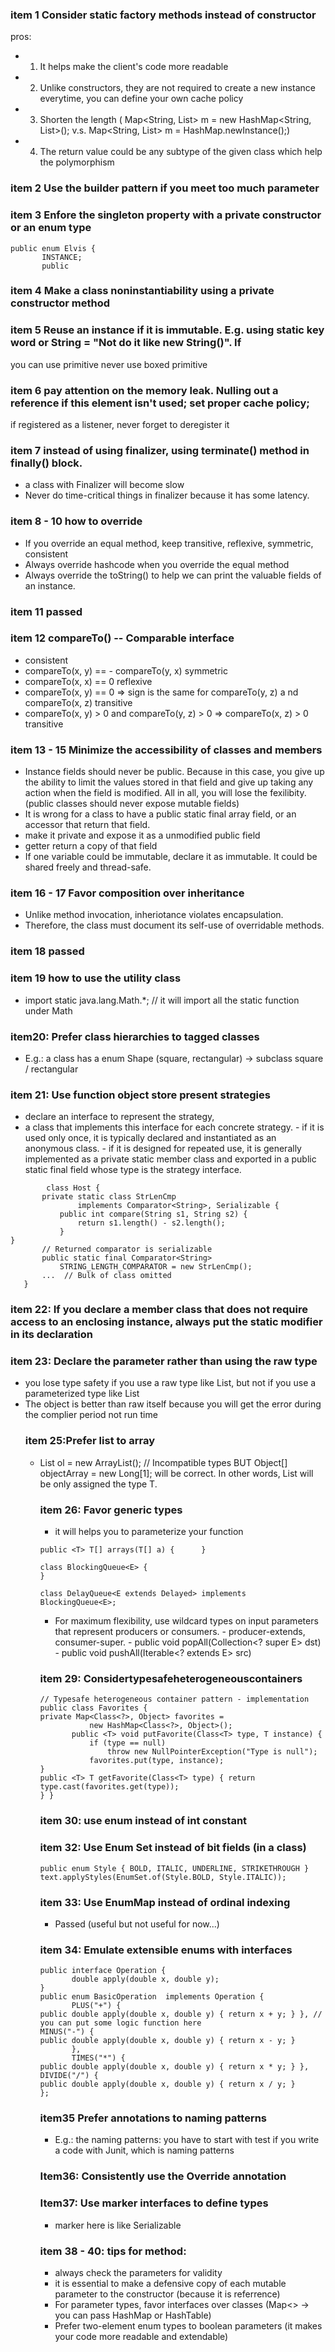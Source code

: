 ### item 1 Consider static factory methods instead of constructor
pros: 
- 1. It helps make the client's code more readable 
- 2. Unlike constructors, they are not required to create a new instance 
everytime, you can define your own cache policy 
- 3. Shorten the length ( Map<String, List<String>> m = new HashMap<String, List<String>>();
v.s. Map<String, List<String>> m = HashMap.newInstance();) 
- 4. The return value could be any subtype of the given class which help the polymorphism

### item 2 Use the builder pattern if you meet too much parameter

### item 3 Enfore the singleton property with a private constructor or an enum type 

```
public enum Elvis {
       INSTANCE;
       public
```

### item 4 Make a class noninstantiability using a private constructor method

### item 5 Reuse an instance if it is immutable. E.g. using static key word or String = "Not do it like new String()". If
you can use primitive never use boxed primitive

### item 6 pay attention on the memory leak. Nulling out a reference if this element isn't used; set proper cache policy;
if registered as a listener, never forget to deregister it

### item 7 instead of using finalizer, using terminate() method in finally() block. 

- a class with Finalizer will become slow
- Never do time-critical things in finalizer because it has some latency.

### item 8 - 10 how to override

- If you override an equal method, keep transitive, reflexive, symmetric, consistent
- Always override hashcode when you override the equal method
- Always override the toString() to help we can print the valuable fields of an instance.

### item 11 passed

### item 12 compareTo() -- Comparable interface

- consistent
- compareTo(x, y) == - compareTo(y, x) symmetric
- compareTo(x, x) == 0 reflexive
- compareTo(x, y) == 0 => sign is the same for compareTo(y, z) a 
nd compareTo(x, z) transitive
- compareTo(x, y) > 0 and compareTo(y, z) > 0 => compareTo(x, z) > 0 transitive

### item 13 - 15 Minimize the accessibility of classes and members

- Instance fields should never be public. Because in this case, you give up the ability to limit the values stored in that field and give up taking any action when the field is modified. All in all, you will lose the fexilibity. (public classes should never expose mutable fields)
- It is wrong for a class to have a public static final array field, or an accessor that return that field.
 - make it private and expose it as a unmodified public field
 - getter return a copy of that field
- If one variable could be immutable, declare it as immutable. It could be shared freely and thread-safe.

### item 16 - 17 Favor composition over inheritance

- Unlike method invocation, inheriotance violates encapsulation.
- Therefore, the class must document its self-use of overridable methods.

### item 18 passed

### item 19 how to use the utility class 

- import static java.lang.Math.*; // it will import all the static function under Math

### item20: Prefer class hierarchies to tagged classes

- E.g.: a class has a enum Shape (square, rectangular) -> subclass square / rectangular

### item 21: Use function object store present strategies

- declare an interface to represent the strategy, 
- a class that implements this interface for each concrete strategy. 
       - if it is used only once, it is typically declared and instantiated as an anonymous class. 
       - if it is designed for repeated use, it is generally implemented as a private static member class and exported in a public static final field whose type is the strategy interface.
       
```
        class Host {
       private static class StrLenCmp
               implements Comparator<String>, Serializable {
           public int compare(String s1, String s2) {
               return s1.length() - s2.length();
           }
}
       // Returned comparator is serializable
       public static final Comparator<String>
           STRING_LENGTH_COMPARATOR = new StrLenCmp();
       ...  // Bulk of class omitted
   }
   ```
       
### item 22: If you declare a member class that does not require access to an enclosing instance, always put the static modifier in its declaration

### item 23: Declare the parameter rather than using the raw type

- you lose type safety if you use a raw type like List, but not if you use a parameterized type like List<Object>
- The object is better than raw itself because you will get the error during the complier period not run time

### item 25:Prefer list to array

- List<Object> ol = new ArrayList<Long>(); // Incompatible types BUT Object[] objectArray = new Long[1]; will be correct. In other words, List<T> will be only assigned the type T.
  
### item 26: Favor generic types
- it will helps you to parameterize your function

```
public <T> T[] arrays(T[] a) {      }

class BlockingQueue<E> {
}

class DelayQueue<E extends Delayed> implements BlockingQueue<E>;

```

- For maximum flexibility, use wildcard types on input parameters that represent producers or consumers. 
       - producer-extends, consumer-super.
       - public void popAll(Collection<? super E> dst)
       - public void pushAll(Iterable<? extends E> src)
     
     
     
### item 29: Considertypesafeheterogeneouscontainers

```
// Typesafe heterogeneous container pattern - implementation
public class Favorites {
private Map<Class<?>, Object> favorites =
           new HashMap<Class<?>, Object>();
       public <T> void putFavorite(Class<T> type, T instance) {
           if (type == null)
               throw new NullPointerException("Type is null");
           favorites.put(type, instance);
}
public <T> T getFavorite(Class<T> type) { return type.cast(favorites.get(type));
} }

```

### item 30: use enum instead of int constant

### item 32: Use Enum Set instead of bit fields (in a class)

```
public enum Style { BOLD, ITALIC, UNDERLINE, STRIKETHROUGH }
text.applyStyles(EnumSet.of(Style.BOLD, Style.ITALIC));
```

### item 33: Use EnumMap instead of ordinal indexing

- Passed (useful but not useful for now...)

### item 34: Emulate extensible enums with interfaces 

```
public interface Operation {
       double apply(double x, double y);
}
public enum BasicOperation  implements Operation {
       PLUS("+") {
public double apply(double x, double y) { return x + y; } }, // you can put some logic function here
MINUS("-") {
public double apply(double x, double y) { return x - y; }
       },
       TIMES("*") {
public double apply(double x, double y) { return x * y; } },
DIVIDE("/") {
public double apply(double x, double y) { return x / y; }
};
```
### item35 Prefer annotations to naming patterns

- E.g.: the naming patterns: you have to start with test if you write a code with Junit, which is naming patterns

### Item36: Consistently use the Override annotation

### Item37: Use marker interfaces to define types

- marker here is like Serializable

### item 38 - 40: tips for method:

- always check the parameters for validity
- it is essential to make a defensive copy of each mutable parameter to the constructor (because it is referrence)
- For parameter types, favor interfaces over classes (Map<> -> you can pass HashMap or HashTable)
- Prefer two-element enum types to boolean parameters (it makes your code more readable and extendable)



